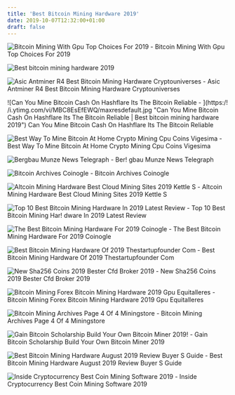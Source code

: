 ```yaml
---
title: 'Best Bitcoin Mining Hardware 2019'
date: 2019-10-07T12:32:00+01:00
draft: false
---
```


![Bitcoin Mining With Gpu Top Choices For 2019 - ](https://bitcoinminingsoftware2019.com/wp-content/uploads/2019/05/Bitcoin-Mining-with-GPU.jpg "Bitcoin Mining With Gpu Top Choices For 2019 | Best bitcoin mining hardware 2019") Bitcoin Mining With Gpu Top Choices For 2019

![Best bitcoin mining hardware 2019](https://i.pinimg.com/736x/48/0a/79/480a799ac84606174612f44cd0e382b1.jpg "Best bitcoin mining hardware 2019") 

![Asic Antminer R4 Best Bitcoin Mining Hardware Cryptouniverses - ](https://cryptouniverses.com/wp-content/uploads/2019/01/Best-ASIC-Miner-640x360.jpeg "Asic Antminer R4 Best Bitcoin Mining Hardware Cryptouniverses | Best bitcoin mining hardware 2019") Asic Antminer R4 Best Bitcoin Mining Hardware Cryptouniverses

![Can You Mine Bitcoin Cash On Hashflare Its The Bitcoin Reliable - ](https:/!   /i.ytimg.com/vi/MBC8EsEfEWQ/maxresdefault.jpg "Can You Mine Bitcoin Cash On Hashflare Its The Bitcoin Reliable | Best bitcoin mining hardware 2019") Can You Mine Bitcoin Cash On Hashflare Its The Bitcoin Reliable

![Best Way To Mine Bitcoin At Home Crypto Mining Cpu Coins Vigesima - ](https://i.redd.it/9lkdg493eyb01.jpg "Best Way To Mine Bitcoin At Home Crypto Mining Cpu Coins Vigesima | Best bitcoin mining hardware 2019") Best Way To Mine Bitcoin At Home Crypto Mining Cpu Coins Vigesima

![Bergbau Munze News Telegraph - ](https://coinnewstelegraph.com/wp-content/uploads/2019/06/best-bitcoin-mining-hardware-reviews-for-2019-profit-calculations-265x198.png "Bergbau Munze News Telegraph | Best bitcoin mining hardware 2019") Ber! gbau Munze News Telegraph

![Bitcoin Archives Coinogle - ](! "Bitcoin Archives Coinogle | Best bitcoin mining hardware 2019") Bitcoin Archives Coinogle

![Altcoin Mining Hardware Best Cloud Mining Sites 2019 Kettle S - ](https://i.ytimg.com/vi/cs94mPLDJbA/maxresdefault.jpg "Altcoin Mining Hardware Best Cloud Mining Sites 2019 Kettle S | Best bitcoin mining hardware 2019") Altcoin Mining Hardware Best Cloud Mining Sites 2019 Kettle S

![Top 10 Best Bitcoin Mining Hardware In 2019 Latest Review - ](https://s3-ap-southeast-1.amazonaws.com/cs-public-uploads-prod/fff3fa39-2085-4de0-adc6-ce0f76f111d8 "Top 10 Best Bitcoin Mining Hardware In 2019 Latest Review | Best bitcoin mining hardware 2019") Top 10 Best Bitcoin Mining Har! dware In 2019 Latest Review

![The Best Bitcoin Mining Hardware For 2019 Coinogle - ](https://coinogle.com/wp-content/uploads/2019/07/S17-best-bitcoin-mining-hardware.png "The Best Bitcoin Mining Hardware For 2019 Coinogle | Best bitcoin mining hardware 2019") The Best Bitcoin Mining Hardware For 2019 Coinogle

![Best Bitcoin Mining Hardware Of 2019 Thestartupfounder Com - ](https://i2.wp.com/www.thestartupfounder.com/wp-content/uploads/2019/02/cryptocurrency-3085139_1920.jpg?fit=1920%2C1183&ssl=1 "Best Bitcoin Mining Hardware Of 2019 Thestartupfounder Com | Best bitcoin mining hardware 2019") Best Bitcoin Mining Hardware Of 2019 Thestartupfounder Com

![New Sha256 Coins 2019 Bester Cfd Broker 2019 - ](http://dfcaircraft.de/img/49daa0c1e4245258aa19c81e90cc3426.jpg "New Sha256 Coins 2019 Bester Cfd Broker 2019 | Best bitcoin min!   ing hardware 2019") New Sha256 Coins 2019 Bester Cfd Broker 2019

![Bitcoin Mining Forex Bitcoin Mining Hardware 2019 Gpu Equitalleres - ](https://blockonomi-9fcd.kxcdn.com/wp-content/uploads/2018/03/Capture4.png "Bitcoin Mining Forex Bitcoin Mining Hardware 2019 Gpu Equitalleres | Best bitcoin mining hardware 2019") Bitcoin Mining Forex Bitcoin Mining Hardware 2019 Gpu Equitalleres

![Bitcoin Mining Archives Page 4 Of 4 Miningstore - ](https://miningstore.com/wp-content/uploads/2019/01/bitcoin-mining-asic-760x400-1.jpg "Bitcoin Mining Archives Page 4 Of 4 Miningstore | Best bitcoin mining hardware 2019") Bitcoin Mining Archives Page 4 Of 4 Miningstore

![Gain Bitcoin Scholarship Build Your Own Bitcoin Miner 2019!    - ](https://i.ytimg.com/vi/vn0O3EWEOus/maxresdefault.jpg "Gain Bitcoin Scholarship Build Your Own Bitcoin Miner 2019 | Best bitcoin mining hardware 2019") Gain Bitcoin Scholarship Build Your Own Bitcoin Miner 2019

![Best Bitcoin Mining Hardware August 2019 Review Buyer S Guide - ](https://nichebeasts.com/wp-content/uploads/2017/11/Best-Bitcoin-Mining-Hardware.jpg "Best Bitcoin Mining Hardware August 2019 Review Buyer S Guide | Best bitcoin mining hardware 2019") Best Bitcoin Mining Hardware August 2019 Review Buyer S Guide

![Inside Cryptocurrency Best Coin Mining Software 2019 - ](https://www.dissup.com/wp-content/uploads/2019/03/Best-Bitcoin-Wallet-2019.png "Inside Cryptocurrency Best Coin Mining Software 2019 | Best bitcoin mining hardware 2019") Inside Cryptocurrency Best Coin Mining Software 2019